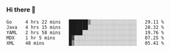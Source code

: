 ### Hi there 👋

<!--START_SECTION:waka-->
```text
Go     4 hrs 22 mins   ███████▒░░░░░░░░░░░░░░░░░   29.11 % 
Java   4 hrs 15 mins   ███████░░░░░░░░░░░░░░░░░░   28.32 % 
YAML   2 hrs 58 mins   █████░░░░░░░░░░░░░░░░░░░░   19.76 % 
MDX    1 hr 5 mins     █▓░░░░░░░░░░░░░░░░░░░░░░░   07.25 % 
XML    48 mins         █▒░░░░░░░░░░░░░░░░░░░░░░░   05.41 % 
```
<!--END_SECTION:waka-->

<!--
**Abingcbc/Abingcbc** is a ✨ _special_ ✨ repository because its `README.md` (this file) appears on your GitHub profile.

Here are some ideas to get you started:

- 🔭 I’m currently working on ...
- 🌱 I’m currently learning ...
- 👯 I’m looking to collaborate on ...
- 🤔 I’m looking for help with ...
- 💬 Ask me about ...
- 📫 How to reach me: ...
- 😄 Pronouns: ...
- ⚡ Fun fact: ...

![Top Langs](https://github-readme-stats.vercel.app/api/top-langs/?username=abingcbc&count_private=true)
![Abing's github stats](https://github-readme-stats.vercel.app/api?username=abingcbc&count_private=true&show_icons=true&theme=dark)

-->

